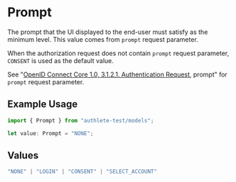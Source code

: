 # Prompt

The prompt that the UI displayed to the end-user must satisfy as the minimum level. This value comes from `prompt` request parameter.

When the authorization request does not contain `prompt` request parameter, `CONSENT` is used as the default value.

See "[OpenID Connect Core 1.0, 3.1.2.1. Authentication Request](https://openid.net/specs/openid-connect-core-1_0.html#AuthRequest), prompt" for `prompt` request parameter.


## Example Usage

```typescript
import { Prompt } from "authlete-test/models";

let value: Prompt = "NONE";
```

## Values

```typescript
"NONE" | "LOGIN" | "CONSENT" | "SELECT_ACCOUNT"
```